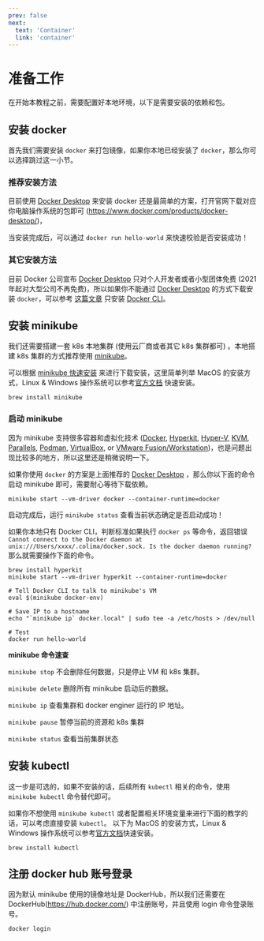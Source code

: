 ```yaml
---
prev: false
next:
  text: 'Container'
  link: 'container'
---
```


# 准备工作

在开始本教程之前，需要配置好本地环境，以下是需要安装的依赖和包。

## 安装 docker

首先我们需要安装 `docker` 来打包镜像，如果你本地已经安装了 `docker`，那么你可以选择跳过这一小节。

### 推荐安装方法

目前使用 [Docker Desktop](https://www.docker.com/products/docker-desktop/) 来安装 docker 还是最简单的方案，打开官网下载对应你电脑操作系统的包即可 (https://www.docker.com/products/docker-desktop/)，

当安装完成后，可以通过 `docker run hello-world` 来快速校验是否安装成功！

### 其它安装方法

目前  Docker 公司宣布  [Docker Desktop](https://www.docker.com/products/docker-desktop/) 只对个人开发者或者小型团体免费 (2021年起对大型公司不再免费)，所以如果你不能通过  [Docker Desktop](https://www.docker.com/products/docker-desktop/) 的方式下载安装 `docker`，可以参考 [这篇文章](https://dhwaneetbhatt.com/blog/run-docker-without-docker-desktop-on-macos) 只安装  [Docker CLI](https://github.com/docker/cli)。

## 安装 minikube

我们还需要搭建一套 k8s 本地集群 (使用云厂商或者其它 k8s 集群都可) 。本地搭建 k8s 集群的方式推荐使用 [minikube](https://minikube.sigs.k8s.io/docs/)。

可以根据 [minikube 快速安装](https://minikube.sigs.k8s.io/docs/start/) 来进行下载安装，这里简单列举 MacOS 的安装方式，Linux & Windows 操作系统可以参考[官方文档](https://minikube.sigs.k8s.io/docs/start/) 快速安装。

```shell
brew install minikube
```

### 启动 minikube

因为 minikube 支持很多容器和虚拟化技术 ([Docker](https://minikube.sigs.k8s.io/docs/drivers/docker/), [Hyperkit](https://minikube.sigs.k8s.io/docs/drivers/hyperkit/), [Hyper-V](https://minikube.sigs.k8s.io/docs/drivers/hyperv/), [KVM](https://minikube.sigs.k8s.io/docs/drivers/kvm2/), [Parallels](https://minikube.sigs.k8s.io/docs/drivers/parallels/), [Podman](https://minikube.sigs.k8s.io/docs/drivers/podman/), [VirtualBox](https://minikube.sigs.k8s.io/docs/drivers/virtualbox/), or [VMware Fusion/Workstation](https://minikube.sigs.k8s.io/docs/drivers/vmware/))，也是问题出现比较多的地方，所以这里还是稍微说明一下。

如果你使用 `docker` 的方案是上面推荐的 [Docker Desktop](https://www.docker.com/products/docker-desktop/) ，那么你以下面的命令启动 minikube 即可，需要耐心等待下载依赖。

```shell
minikube start --vm-driver docker --container-runtime=docker
```

启动完成后，运行 `minikube status` 查看当前状态确定是否启动成功！

如果你本地只有 Docker CLI，判断标准如果执行 `docker ps` 等命令，返回错误 `Cannot connect to the Docker daemon at unix:///Users/xxxx/.colima/docker.sock. Is the docker daemon running?` 那么就需要操作下面的命令。

```shell
brew install hyperkit
minikube start --vm-driver hyperkit --container-runtime=docker

# Tell Docker CLI to talk to minikube's VM
eval $(minikube docker-env)

# Save IP to a hostname
echo "`minikube ip` docker.local" | sudo tee -a /etc/hosts > /dev/null

# Test
docker run hello-world
```

**minikube 命令速查**

`minikube stop` 不会删除任何数据，只是停止 VM 和 k8s 集群。

`minikube delete` 删除所有 minikube 启动后的数据。

`minikube ip` 查看集群和 docker enginer 运行的 IP 地址。

`minikube pause` 暂停当前的资源和 k8s 集群

`minikube status` 查看当前集群状态

## 安装 kubectl

这一步是可选的，如果不安装的话，后续所有 `kubectl` 相关的命令，使用 `minikube kubectl` 命令替代即可。

如果你不想使用 `minikube kubectl` 或者配置相关环境变量来进行下面的教学的话，可以考虑直接安装 `kubectl`。
以下为 MacOS 的安装方式，Linux & Windows 操作系统可以参考[官方文档](https://kubernetes.io/zh-cn/docs/tasks/tools/)快速安装。

```shell
brew install kubectl
```

## 注册 docker hub 账号登录

因为默认 minikube 使用的镜像地址是 DockerHub，所以我们还需要在 DockerHub(https://hub.docker.com/) 中注册账号，并且使用 login 命令登录账号。

```shell
docker login
```
